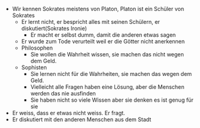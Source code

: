 - Wir kennen Sokrates meistens von Platon, Platon ist ein Schüler von Sokrates
	- Er lernt nicht, er bespricht alles mit seinen Schülern, er diskutiert(Sokrates Ironie)
		- Er macht er selbst dumm, damit die anderen etwas sagen
	- Er wurde zum Tode verurteilt weil er die Götter nicht anerkennen
	- Philosophen
		- Sie wollen die Wahrheit wissen, sie machen das nicht wegen dem Geld.
	- Sophisten
		- Sie lernen nicht für die Wahrheiten, sie machen das wegen dem Geld.
		- Vielleicht alle Fragen haben eine Lösung, aber die Menschen werden das nie ausfinden
		- Sie haben nicht so viele Wissen aber sie denken es ist genug für sie
- Er weiss, dass er etwas nicht weiss. Er fragt.
- Er diskutiert mit den anderen Menschen aus dem Stadt